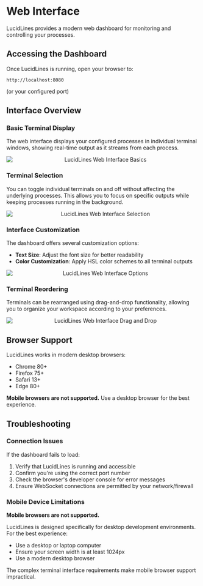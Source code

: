 # Web Interface

LucidLines provides a modern web dashboard for monitoring and controlling your processes.

## Accessing the Dashboard

Once LucidLines is running, open your browser to:

```
http://localhost:8080
```

(or your configured port)

## Interface Overview

### Basic Terminal Display
The web interface displays your configured processes in individual terminal windows, showing real-time output as it streams from each process.

<p style="text-align: center;">
  <img src="/basic.gif" alt="LucidLines Web Interface Basics" style="display: block; margin: 0 auto; max-width: 100%;">
</p>

### Terminal Selection
You can toggle individual terminals on and off without affecting the underlying processes. This allows you to focus on specific outputs while keeping processes running in the background.

<p style="text-align: center;">
  <img src="/select.gif" alt="LucidLines Web Interface Selection" style="display: block; margin: 0 auto; max-width: 100%;">
</p>

### Interface Customization
The dashboard offers several customization options:
- **Text Size**: Adjust the font size for better readability
- **Color Customization**: Apply HSL color schemes to all terminal outputs

<p style="text-align: center;">
  <img src="/option.gif" alt="LucidLines Web Interface Options" style="display: block; margin: 0 auto; max-width: 100%;">
</p>

### Terminal Reordering
Terminals can be rearranged using drag-and-drop functionality, allowing you to organize your workspace according to your preferences.

<p style="text-align: center;">
  <img src="/dnd.gif" alt="LucidLines Web Interface Drag and Drop" style="display: block; margin: 0 auto; max-width: 100%;">
</p>



## Browser Support

LucidLines works in modern desktop browsers:

- Chrome 80+
- Firefox 75+
- Safari 13+
- Edge 80+

**Mobile browsers are not supported.** Use a desktop browser for the best experience.

## Troubleshooting

### Connection Issues

If the dashboard fails to load:

1. Verify that LucidLines is running and accessible
2. Confirm you're using the correct port number
3. Check the browser's developer console for error messages
4. Ensure WebSocket connections are permitted by your network/firewall

### Mobile Device Limitations

**Mobile browsers are not supported.**

LucidLines is designed specifically for desktop development environments. For the best experience:

- Use a desktop or laptop computer
- Ensure your screen width is at least 1024px
- Use a modern desktop browser

The complex terminal interface requirements make mobile browser support impractical.